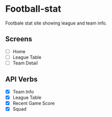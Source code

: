# Football-stat

Footbale stat site showing league and team info.

## Screens

- [ ] Home
- [ ] League Table
- [ ] Team Detail

## API Verbs

- [x] Team Info
- [x] League Table
- [x] Recent Game Score
- [x] Squad
